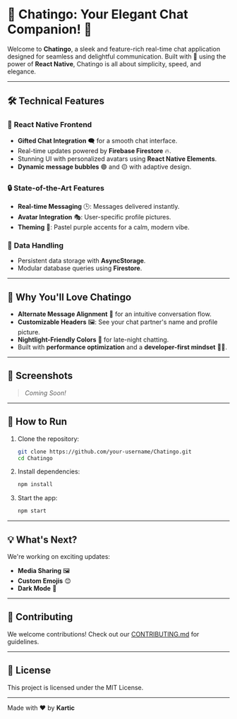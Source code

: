 
# 🌟 Chatingo: Your Elegant Chat Companion! 🌟

Welcome to **Chatingo**, a sleek and feature-rich real-time chat application designed for seamless and delightful communication. Built with 💖 using the power of **React Native**, Chatingo is all about simplicity, speed, and elegance.

---

## 🛠️ Technical Features

### 📱 **React Native Frontend**  
- **Gifted Chat Integration** 🗨️ for a smooth chat interface.  
- Real-time updates powered by **Firebase Firestore** 🔥.  
- Stunning UI with personalized avatars using **React Native Elements**.  
- **Dynamic message bubbles** 🟣 and 🟡 with adaptive design.  

### 🔒 **State-of-the-Art Features**
- **Real-time Messaging** 🕒: Messages delivered instantly.  
- **Avatar Integration** 🎭: User-specific profile pictures.  
- **Theming** 🎨: Pastel purple accents for a calm, modern vibe.  

### 💾 **Data Handling**
- Persistent data storage with **AsyncStorage**.  
- Modular database queries using **Firestore**.  

---

## 🎉 Why You'll Love Chatingo  
- **Alternate Message Alignment** 🔄 for an intuitive conversation flow.  
- **Customizable Headers** 🖼️: See your chat partner's name and profile picture.  
- **Nightlight-Friendly Colors** 🌙 for late-night chatting.  
- Built with **performance optimization** and a **developer-first mindset** 🧑‍💻.  

---

## 📸 Screenshots  
> _Coming Soon!_  

---

## 🚀 How to Run  
1. Clone the repository:  
   ```bash
   git clone https://github.com/your-username/Chatingo.git
   cd Chatingo
   ```
2. Install dependencies:  
   ```bash
   npm install
   ```
3. Start the app:  
   ```bash
   npm start
   ```

---

## 💡 What's Next?  
We're working on exciting updates:  
- **Media Sharing** 🖼️  
- **Custom Emojis** 😊  
- **Dark Mode** 🌚  

---

## 🤝 Contributing  
We welcome contributions! Check out our [CONTRIBUTING.md](CONTRIBUTING.md) for guidelines.  

---

## 📜 License  
This project is licensed under the MIT License.  

---

Made with ❤️ by **Kartic**  
